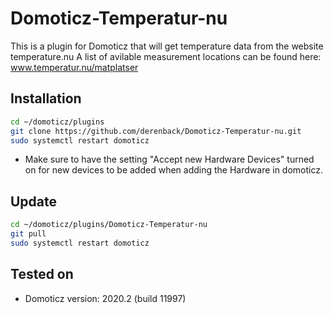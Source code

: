 # Domoticz-Temperatur-nu
This is a plugin for Domoticz that will get temperature data from the website temperature.nu
A list of avilable measurement locations can be found here: www.temperatur.nu/matplatser

## Installation
```bash
cd ~/domoticz/plugins
git clone https://github.com/derenback/Domoticz-Temperatur-nu.git
sudo systemctl restart domoticz
```
- Make sure to have the setting "Accept new Hardware Devices" turned on for new devices to be added when adding the Hardware in domoticz.

## Update
```bash
cd ~/domoticz/plugins/Domoticz-Temperatur-nu
git pull
sudo systemctl restart domoticz
```

## Tested on
- Domoticz version: 2020.2 (build 11997)

